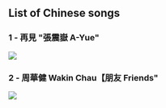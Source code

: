 ## List of Chinese songs

### 1 - 再見 "張震嶽 A-Yue"  

[![](https://i.ytimg.com/vi/_VCU94B_Oig/hqdefault.jpg?sqp=-oaymwEWCKgBEF5IWvKriqkDCQgBFQAAiEIYAQ==&rs=AOn4CLACeR46D_J9AfY2ZhFvCRnOQgitzg)](https://www.youtube.com/watch?v=_VCU94B_Oig)


### 2 - 周華健 Wakin Chau【朋友 Friends"  

[![](https://i.ytimg.com/vi/6lbPgfKK7m4/hqdefault.jpg?sqp=-oaymwEWCKgBEF5IWvKriqkDCQgBFQAAiEIYAQ==&rs=AOn4CLBqSNNzVmlCeJbL2rt6i7fR6lDOTA)](https://www.youtube.com/watch?v=6lbPgfKK7m4)
